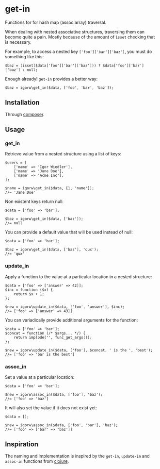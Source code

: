 # get-in

Functions for for hash map (assoc array) traversal.

When dealing with nested associative structures, traversing them can become
quite a pain. Mostly because of the amount of `isset` checking that is
necessary.

For example, to access a nested key `['foo']['bar']['baz']`, you must do
something like this:

    $baz = (isset($data['foo']['bar']['baz'])) ? $data['foo']['bar']['baz'] : null;

Enough already! `get-in` provides a better way:

    $baz = igorw\get_in($data, ['foo', 'bar', 'baz']);

## Installation

Through [composer](http://getcomposer.org).

## Usage

### get_in

Retrieve value from a nested structure using a list of keys:

    $users = [
        ['name' => 'Igor Wiedler'],
        ['name' => 'Jane Doe'],
        ['name' => 'Acme Inc'],
    ];

    $name = igorw\get_in($data, [1, 'name']);
    //= 'Jane Doe'

Non existent keys return null:

    $data = ['foo' => 'bar'];

    $baz = igorw\get_in($data, ['baz']);
    //= null

You can provide a default value that will be used instead of null:

    $data = ['foo' => 'bar'];

    $baz = igorw\get_in($data, ['baz'], 'qux');
    //= 'qux'

### update_in

Apply a function to the value at a particular location in a nested structure:

    $data = ['foo' => ['answer' => 42]];
    $inc = function ($x) {
        return $x + 1;
    };

    $new = igorw\update_in($data, ['foo', 'answer'], $inc);
    //= ['foo' => ['answer' => 43]]

You can variadically provide additional arguments for the function:

    $data = ['foo' => 'bar'];
    $concat = function (/* $args... */) {
        return implode('', func_get_args());
    };

    $new = igorw\update_in($data, ['foo'], $concat, ' is the ', 'best');
    //= ['foo' => 'bar is the best']

### assoc_in

Set a value at a particular location:

    $data = ['foo' => 'bar'];

    $new = igorw\assoc_in($data, ['foo'], 'baz');
    //= ['foo' => 'baz']

It will also set the value if it does not exist yet:

    $data = [];

    $new = igorw\assoc_in($data, ['foo', 'bar'], 'baz');
    //= ['foo' => ['bar' => 'baz']]

## Inspiration

The naming and implementation is inspired by the `get-in`, `update-in` and
`assoc-in` functions from [clojure](http://clojure.org).
